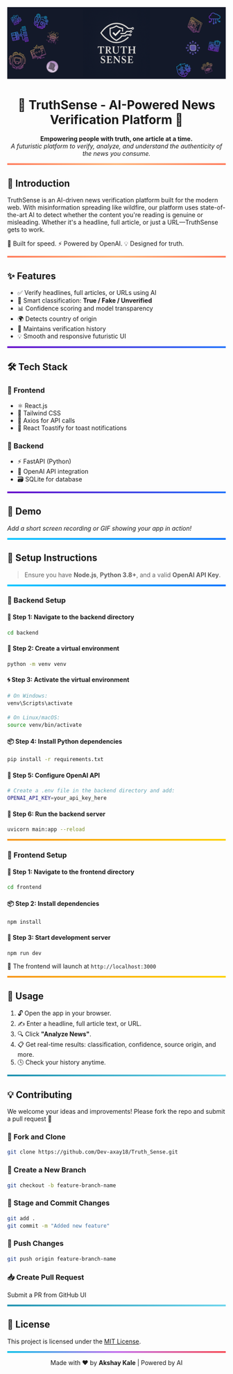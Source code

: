 <div align="center">
  <img src="https://github.com/Dev-axay18/Truth_Sense/blob/main/assets/banner.png?raw=true" alt="Truth Sense Banner" />
</div>


<h1 align="center">🧠 TruthSense - AI-Powered News Verification Platform 🧠</h1>

<p align="center">
  <strong>Empowering people with truth, one article at a time.</strong><br>
  <em>A futuristic platform to verify, analyze, and understand the authenticity of the news you consume.</em>
</p>

<hr style="border: none; height: 4px; background: linear-gradient(90deg, #ff7e5f, #feb47b, #ff7e5f);">

## 📖 Introduction

TruthSense is an AI-driven news verification platform built for the modern web. With misinformation spreading like wildfire, our platform uses state-of-the-art AI to detect whether the content you're reading is genuine or misleading. Whether it's a headline, full article, or just a URL—TruthSense gets to work.

🚀 Built for speed. ⚡ Powered by OpenAI. 💡 Designed for truth.

<hr style="border: none; height: 4px; background: linear-gradient(90deg, #ff7e5f, #feb47b, #ff7e5f);">

## ✨ Features

* ✅ Verify headlines, full articles, or URLs using AI
* 🤖 Smart classification: **True / Fake / Unverified**
* 📊 Confidence scoring and model transparency
* 🌍 Detects country of origin
* 🧾 Maintains verification history
* 💡 Smooth and responsive futuristic UI

<hr style="border: none; height: 4px; background: linear-gradient(90deg, #6a11cb, #2575fc);">

## 🛠️ Tech Stack

### 🔹 Frontend

* ⚛️ React.js
* 💨 Tailwind CSS
* 🔗 Axios for API calls
* 🔔 React Toastify for toast notifications

### 🔹 Backend

* ⚡ FastAPI (Python)
* 🤯 OpenAI API integration
* 🗃️ SQLite for database

<hr style="border: none; height: 4px; background: linear-gradient(90deg, #6a11cb, #2575fc);">

## 🧪 Demo

*Add a short screen recording or GIF showing your app in action!*

<hr style="border: none; height: 4px; background: linear-gradient(90deg, #00c6ff, #0072ff);">

## 🧰 Setup Instructions

> Ensure you have **Node.js**, **Python 3.8+**, and a valid **OpenAI API Key**.

<hr style="border: none; height: 4px; background: linear-gradient(90deg, #00c6ff, #0072ff);">

### 🔧 Backend Setup

#### 📁 Step 1: Navigate to the backend directory

```bash
cd backend
```

#### 🧪 Step 2: Create a virtual environment

```bash
python -m venv venv
```

#### 🌀 Step 3: Activate the virtual environment

```bash
# On Windows:
venv\Scripts\activate

# On Linux/macOS:
source venv/bin/activate
```

#### 📦 Step 4: Install Python dependencies

```bash
pip install -r requirements.txt
```

#### 🔐 Step 5: Configure OpenAI API

```bash
# Create a .env file in the backend directory and add:
OPENAI_API_KEY=your_api_key_here
```

#### 🚀 Step 6: Run the backend server

```bash
uvicorn main:app --reload
```

<hr style="border: none; height: 4px; background: linear-gradient(90deg, #f7971e, #ffd200);">

### 🎨 Frontend Setup

#### 📁 Step 1: Navigate to the frontend directory

```bash
cd frontend
```

#### 📦 Step 2: Install dependencies

```bash
npm install
```

#### 🚀 Step 3: Start development server

```bash
npm run dev
```

🔗 The frontend will launch at `http://localhost:3000`

<hr style="border: none; height: 4px; background: linear-gradient(90deg, #f7971e, #ffd200);">

## 🚀 Usage

1. 🔓 Open the app in your browser.
2. ✍️ Enter a headline, full article text, or URL.
3. 🔍 Click **"Analyze News"**.
4. 📋 Get real-time results: classification, confidence, source origin, and more.
5. 🕓 Check your history anytime.

<hr style="border: none; height: 4px; background: linear-gradient(90deg, #2193b0, #6dd5ed);">

## 💡 Contributing

We welcome your ideas and improvements! Please fork the repo and submit a pull request 🚀

### 🔁 Fork and Clone

```bash
git clone https://github.com/Dev-axay18/Truth_Sense.git
```

### 🌿 Create a New Branch

```bash
git checkout -b feature-branch-name
```

### 💾 Stage and Commit Changes

```bash
git add .
git commit -m "Added new feature"
```

### 🚀 Push Changes

```bash
git push origin feature-branch-name
```

### 📥 Create Pull Request

Submit a PR from GitHub UI

<hr style="border: none; height: 4px; background: linear-gradient(90deg, #2193b0, #6dd5ed);">

## 📜 License

This project is licensed under the [MIT License](LICENSE).

<hr style="border: none; height: 4px; background: linear-gradient(90deg, #12c2e9, #c471ed, #f64f59);">

<p align="center">
  Made with ❤️ by <strong>Akshay Kale</strong> | Powered by AI
</p>

